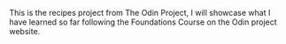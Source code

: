 This is the recipes project from The Odin Project, I will showcase what I have learned so far following the Foundations Course on the Odin project website.
